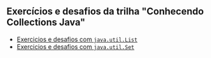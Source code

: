 ## Exercícios e desafios da trilha "Conhecendo Collections Java"

- [Exercicios e desafios com `java.util.List`](src/list/README.md)
- [Exercicios e desafios com `java.util.Set`](src/set/README.md)